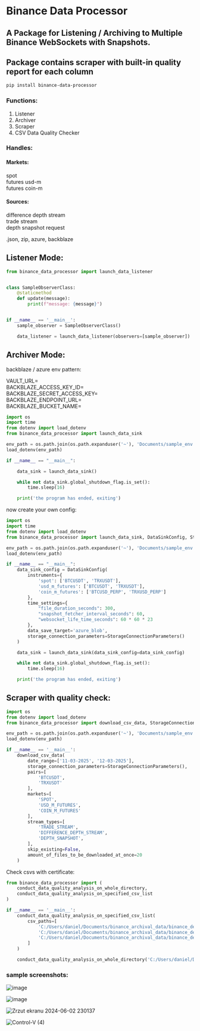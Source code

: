 # Binance Data Processor
## A Package for Listening / Archiving to Multiple Binance WebSockets with Snapshots.
## Package contains scraper with built-in quality report for each column

```bash
pip install binance-data-processor
```

### Functions:
1. Listener
2. Archiver 
3. Scraper  
4. CSV Data Quality Checker

### Handles:
#### Markets:
spot  
futures usd-m  
futures coin-m

#### Sources:
difference depth stream  
trade stream  
depth snapshot request

.json, zip, azure, backblaze

## Listener Mode:

```python
from binance_data_processor import launch_data_listener


class SampleObserverClass:
    @staticmethod
    def update(message):
        print(f"message: {message}")


if __name__ == '__main__':
    sample_observer = SampleObserverClass()

    data_listener = launch_data_listener(observers=[sample_observer])

```

## Archiver Mode: 

backblaze / azure env pattern:

VAULT_URL=  
BACKBLAZE_ACCESS_KEY_ID=  
BACKBLAZE_SECRET_ACCESS_KEY=  
BACKBLAZE_ENDPOINT_URL=  
BACKBLAZE_BUCKET_NAME=

```python
import os
import time
from dotenv import load_dotenv
from binance_data_processor import launch_data_sink

env_path = os.path.join(os.path.expanduser('~'), 'Documents/sample_env.env')
load_dotenv(env_path)

if __name__ == "__main__":

    data_sink = launch_data_sink()

    while not data_sink.global_shutdown_flag.is_set():
        time.sleep(16)

    print('the program has ended, exiting')

```
now create your own config:

```python
import os
import time
from dotenv import load_dotenv
from binance_data_processor import launch_data_sink, DataSinkConfig, StorageConnectionParameters

env_path = os.path.join(os.path.expanduser('~'), 'Documents/sample_env.env')
load_dotenv(env_path)

if __name__ == "__main__":
    data_sink_config = DataSinkConfig(
        instruments={
            'spot': ['BTCUSDT', 'TRXUSDT'],
            'usd_m_futures': ['BTCUSDT', 'TRXUSDT'],
            'coin_m_futures': ['BTCUSD_PERP', 'TRXUSD_PERP']
        },
        time_settings={
            "file_duration_seconds": 300,
            "snapshot_fetcher_interval_seconds": 60,
            "websocket_life_time_seconds": 60 * 60 * 23
        },
        data_save_target='azure_blob',
        storage_connection_parameters=StorageConnectionParameters()
    )

    data_sink = launch_data_sink(data_sink_config=data_sink_config)

    while not data_sink.global_shutdown_flag.is_set():
        time.sleep(16)

    print('the program has ended, exiting')
```
## Scraper with quality check:

```python
import os
from dotenv import load_dotenv
from binance_data_processor import download_csv_data, StorageConnectionParameters

env_path = os.path.join(os.path.expanduser('~'), 'Documents/sample_env.env')
load_dotenv(env_path)

if __name__ == '__main__':
    download_csv_data(
        date_range=['11-03-2025', '12-03-2025'],
        storage_connection_parameters=StorageConnectionParameters(),
        pairs=[
            'BTCUSDT',
            'TRXUSDT'
        ],
        markets=[
            'SPOT',
            'USD_M_FUTURES',
            'COIN_M_FUTURES'
        ],
        stream_types=[
            'TRADE_STREAM',
            'DIFFERENCE_DEPTH_STREAM',
            'DEPTH_SNAPSHOT',
        ],
        skip_existing=False,
        amount_of_files_to_be_downloaded_at_once=20
    )

```
Check csvs with certificate:

```python
from binance_data_processor import (
    conduct_data_quality_analysis_on_whole_directory, 
    conduct_data_quality_analysis_on_specified_csv_list
)

if __name__ == '__main__':
    conduct_data_quality_analysis_on_specified_csv_list(
        csv_paths=[
            'C:/Users/daniel/Documents/binance_archival_data/binance_depth_snapshot_spot_btcusdt_10-03-2025.csv',
            'C:/Users/daniel/Documents/binance_archival_data/binance_depth_snapshot_usd_m_futures_btcusdt_10-03-2025.csv',
            'C:/Users/daniel/Documents/binance_archival_data/binance_depth_snapshot_coin_m_futures_btcusd_perp_10-03-2025.csv',
        ]
    )

    conduct_data_quality_analysis_on_whole_directory('C:/Users/daniel/Documents/binance_archival_data/')

```  

### sample screenshots:
![image](https://github.com/user-attachments/assets/a9461c8d-b5a7-43de-b1cc-96ef5df72f40)

![image](https://github.com/user-attachments/assets/93a9cece-21fd-406c-8555-fbb774188265)

![Zrzut ekranu 2024-06-02 230137](https://github.com/DanielLasota/Binance-Archiver/assets/127039319/b400f859-60ef-4995-936d-d68ecab82ddf)

![Control-V (4)](https://github.com/user-attachments/assets/5917b44c-e545-46f5-b5d0-3b3f5d322bb2)

